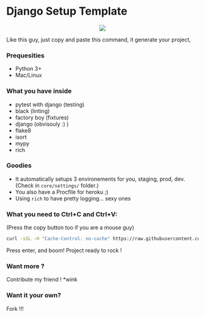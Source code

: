 # Django Setup Template

<p align="center">
  <img src="https://c.tenor.com/0heitU7-tg4AAAAC/copy-paste-paste.gif"> </img>
</p>

Like this guy, just copy and paste this command, it generate your project,

### Prequesities

- Python 3+
- Mac/Linux

### What you have inside

- pytest with django (testing)
- black (linting)
- factory boy (fixtures)
- django (obvisouly :) )
- flake8
- isort
- mypy
- rich

### Goodies
- It automatically setups 3 environements for you, staging, prod, dev. (Check in `core/settings/` folder.)
- You also have a Procfile for heroku ;)
- Using `rich` to have pretty logging... sexy ones

### What you need to Ctrl+C and Ctrl+V:

(Press the copy button too if you are a mouse guy)

```sh
curl -sSL -H "Cache-Control: no-cache" https://raw.githubusercontent.com/theArtechnology/django-setup-template/main/install.sh | bash -s

```

Press enter, and boom! Project ready to rock !

### Want more ?

Contribute my friend ! *wink


### Want it your own?

Fork !!!

